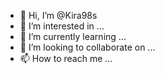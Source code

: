 - 👋 Hi, I’m @Kira98s
- 👀 I’m interested in ...
- 🌱 I’m currently learning ...
- 💞️ I’m looking to collaborate on ...
- 📫 How to reach me ...

<!---
Kira98s/Kira98s is a ✨ special ✨ repository because its `README.md` (this file) appears on your GitHub profile.
You can click the Preview link to take a look at your changes.
--->
